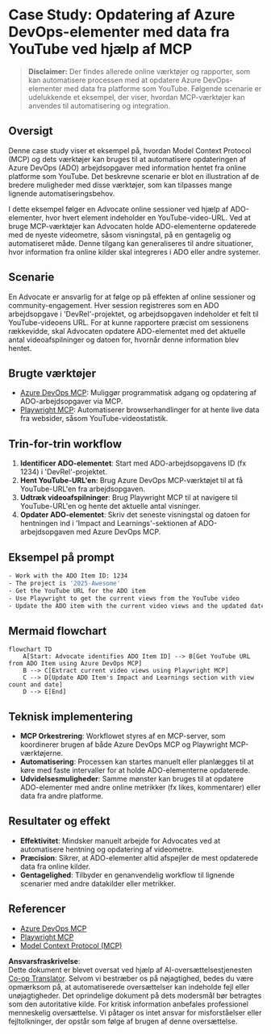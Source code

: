 <!--
CO_OP_TRANSLATOR_METADATA:
{
  "original_hash": "14a2dfbea55ef735660a06bd6bdfe5f3",
  "translation_date": "2025-06-13T21:35:57+00:00",
  "source_file": "09-CaseStudy/UpdateADOItemsFromYT.md",
  "language_code": "da"
}
-->
# Case Study: Opdatering af Azure DevOps-elementer med data fra YouTube ved hjælp af MCP

> **Disclaimer:** Der findes allerede online værktøjer og rapporter, som kan automatisere processen med at opdatere Azure DevOps-elementer med data fra platforme som YouTube. Følgende scenarie er udelukkende et eksempel, der viser, hvordan MCP-værktøjer kan anvendes til automatisering og integration.

## Oversigt

Denne case study viser et eksempel på, hvordan Model Context Protocol (MCP) og dets værktøjer kan bruges til at automatisere opdateringen af Azure DevOps (ADO) arbejdsopgaver med information hentet fra online platforme som YouTube. Det beskrevne scenarie er blot en illustration af de bredere muligheder med disse værktøjer, som kan tilpasses mange lignende automatiseringsbehov.

I dette eksempel følger en Advocate online sessioner ved hjælp af ADO-elementer, hvor hvert element indeholder en YouTube-video-URL. Ved at bruge MCP-værktøjer kan Advocaten holde ADO-elementerne opdaterede med de nyeste videometre, såsom visningstal, på en gentagelig og automatiseret måde. Denne tilgang kan generaliseres til andre situationer, hvor information fra online kilder skal integreres i ADO eller andre systemer.

## Scenarie

En Advocate er ansvarlig for at følge op på effekten af online sessioner og community-engagement. Hver session registreres som en ADO arbejdsopgave i 'DevRel'-projektet, og arbejdsopgaven indeholder et felt til YouTube-videoens URL. For at kunne rapportere præcist om sessionens rækkevidde, skal Advocaten opdatere ADO-elementet med det aktuelle antal videoafspilninger og datoen for, hvornår denne information blev hentet.

## Brugte værktøjer

- [Azure DevOps MCP](https://github.com/microsoft/azure-devops-mcp): Muliggør programmatisk adgang og opdatering af ADO-arbejdsopgaver via MCP.
- [Playwright MCP](https://github.com/microsoft/playwright-mcp): Automatiserer browserhandlinger for at hente live data fra websider, såsom YouTube-videostatistik.

## Trin-for-trin workflow

1. **Identificer ADO-elementet**: Start med ADO-arbejdsopgavens ID (fx 1234) i 'DevRel'-projektet.
2. **Hent YouTube-URL'en**: Brug Azure DevOps MCP-værktøjet til at få YouTube-URL'en fra arbejdsopgaven.
3. **Udtræk videoafspilninger**: Brug Playwright MCP til at navigere til YouTube-URL'en og hente det aktuelle antal visninger.
4. **Opdater ADO-elementet**: Skriv det seneste visningstal og datoen for hentningen ind i 'Impact and Learnings'-sektionen af ADO-arbejdsopgaven med Azure DevOps MCP.

## Eksempel på prompt

```bash
- Work with the ADO Item ID: 1234
- The project is '2025-Awesome'
- Get the YouTube URL for the ADO item
- Use Playwright to get the current views from the YouTube video
- Update the ADO item with the current video views and the updated date of the information
```

## Mermaid flowchart

```mermaid
flowchart TD
    A[Start: Advocate identifies ADO Item ID] --> B[Get YouTube URL from ADO Item using Azure DevOps MCP]
    B --> C[Extract current video views using Playwright MCP]
    C --> D[Update ADO Item's Impact and Learnings section with view count and date]
    D --> E[End]
```

## Teknisk implementering

- **MCP Orkestrering**: Workflowet styres af en MCP-server, som koordinerer brugen af både Azure DevOps MCP og Playwright MCP-værktøjerne.
- **Automatisering**: Processen kan startes manuelt eller planlægges til at køre med faste intervaller for at holde ADO-elementerne opdaterede.
- **Udvidelsesmuligheder**: Samme mønster kan bruges til at opdatere ADO-elementer med andre online metrikker (fx likes, kommentarer) eller data fra andre platforme.

## Resultater og effekt

- **Effektivitet**: Mindsker manuelt arbejde for Advocates ved at automatisere hentning og opdatering af videometre.
- **Præcision**: Sikrer, at ADO-elementer altid afspejler de mest opdaterede data fra online kilder.
- **Gentagelighed**: Tilbyder en genanvendelig workflow til lignende scenarier med andre datakilder eller metrikker.

## Referencer

- [Azure DevOps MCP](https://github.com/microsoft/azure-devops-mcp)
- [Playwright MCP](https://github.com/microsoft/playwright-mcp)
- [Model Context Protocol (MCP)](https://modelcontextprotocol.io/)

**Ansvarsfraskrivelse**:  
Dette dokument er blevet oversat ved hjælp af AI-oversættelsestjenesten [Co-op Translator](https://github.com/Azure/co-op-translator). Selvom vi bestræber os på nøjagtighed, bedes du være opmærksom på, at automatiserede oversættelser kan indeholde fejl eller unøjagtigheder. Det oprindelige dokument på dets modersmål bør betragtes som den autoritative kilde. For kritisk information anbefales professionel menneskelig oversættelse. Vi påtager os intet ansvar for misforståelser eller fejltolkninger, der opstår som følge af brugen af denne oversættelse.
